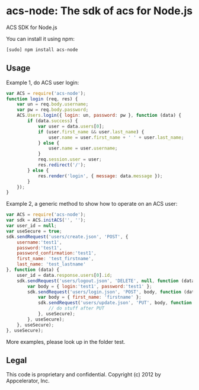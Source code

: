 acs-node: The sdk of acs for Node.js
==================

ACS SDK for Node.js

You can install it using npm:

```sh
[sudo] npm install acs-node
```

Usage
-----

Example 1, do ACS user login:

```js
var ACS = require('acs-node');
function login (req, res) {
    var un = req.body.username;
    var pw = req.body.password;
    ACS.Users.login({ login: un, password: pw }, function (data) {
        if (data.success) {
            var user = data.users[0];
            if (user.first_name && user.last_name) {
                user.name = user.first_name + ' ' + user.last_name;
            } else {
                user.name = user.username;
            }
            req.session.user = user;
            res.redirect('/');
        } else {
            res.render('login', { message: data.message });
        }
    });
}
```

Example 2, a generic method to show how to operate on an ACS user:

```js
var ACS = require('acs-node');
var sdk = ACS.initACS('', '');
var user_id = null;
var useSecure = true;
sdk.sendRequest('users/create.json', 'POST', {
    username:'test1',
    password:'test1',
    password_confirmation:'test1',
    first_name: 'test_firstname',
    last_name: 'test_lastname'
}, function (data) {
    user_id = data.response.users[0].id;
    sdk.sendRequest('users/logout.json', 'DELETE', null, function (data) {
        var body = { login:'test1', password:'test1' };
        sdk.sendRequest('users/login.json', 'POST', body, function (data) {
            var body = { first_name: 'firstname' };
            sdk.sendRequest('users/update.json', 'PUT', body, function (data) {
                // do stuff after PUT
            }, useSecure);
        }, useSecure);
    }, useSecure);
}, useSecure);
```


More examples, please look up in the folder test.


Legal
------
This code is proprietary and confidential.
Copyright (c) 2012 by Appcelerator, Inc.
